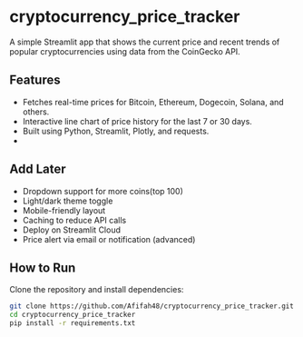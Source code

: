 # cryptocurrency_price_tracker

A simple Streamlit app that shows the current price and recent trends of popular cryptocurrencies using data from the CoinGecko API.

## Features

- Fetches real-time prices for Bitcoin, Ethereum, Dogecoin, Solana, and others.
- Interactive line chart of price history for the last 7 or 30 days.
- Built using Python, Streamlit, Plotly, and requests.
- 
## Add Later

- Dropdown support for more coins(top 100)
- Light/dark theme toggle
- Mobile-friendly layout
- Caching to reduce API calls
- Deploy on Streamlit Cloud
- Price alert via email or notification (advanced)

## How to Run

Clone the repository and install dependencies:

```bash
git clone https://github.com/Afifah48/cryptocurrency_price_tracker.git
cd cryptocurrency_price_tracker
pip install -r requirements.txt

